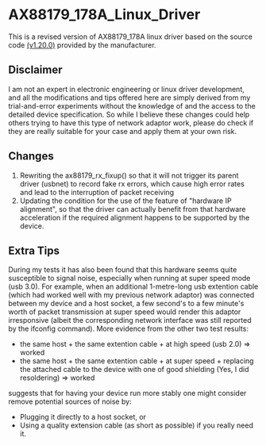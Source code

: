 # AX88179_178A_Linux_Driver
This is a revised version of AX88179_178A linux driver based on the source code [(v1.20.0)](https://www.asix.com.tw/en/support/download/file/120) provided by the manufacturer.

## Disclaimer
I am not an expert in electronic engineering or linux driver development, and all the modifications and tips offered here are simply derived from my trial-and-error experiments without the knowledge of and the access to the detailed device specification. So while I believe these changes could help others trying to have this type of network adaptor work, please do check if they are really suitable for your case and apply them at your own risk.

## Changes
1. Rewriting the ax88179_rx_fixup() so that it will not trigger its parent driver (usbnet) to record fake rx errors, which cause high error rates and lead to the interruption of packet receiving
2. Updating the condition for the use of the feature of "hardware IP alignment", so that the driver can actually benefit from that hardware acceleration if the required alignment happens to be supported by the device.

## Extra Tips
During my tests it has also been found that this hardware seems quite susceptible to signal noise, especially when running at super speed mode (usb 3.0). For example, when an additional 1-metre-long usb extention cable (which had worked well with my previous network adaptor) was connected between my device and a host socket, a few second's to a few minute's worth of packet transmission at super speed would render this adaptor irresponsive (albeit the corresponding network interface was still reported by the ifconfig command). More evidence from the other two test results:
* the same host + the same extention cable + at high speed (usb 2.0) => worked
* the same host + the same extention cable + at super speed + replacing the attached cable to the device with one of good shielding (Yes, I did resoldering) => worked

suggests that for having your device run more stably one might consider remove potential sources of noise by:
* Plugging it directly to a host socket, or
* Using a quality extension cable (as short as possible) if you really need it.

